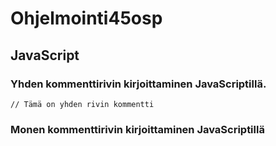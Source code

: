 # Ohjelmointi45osp

## JavaScript

### Yhden kommenttirivin kirjoittaminen JavaScriptillä.

```
// Tämä on yhden rivin kommentti
```

### Monen kommenttirivin kirjoittaminen JavaScriptillä
